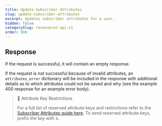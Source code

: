 ```yaml
---
title: Update Subscriber Attributes
slug: update-subscriber-attributes
excerpt: Updates subscriber attributes for a user.
hidden: false
categorySlug: revenuecat-api-v1
order: 999
---
```

## Response

If the request is successful, it will contain an empty response.

If the request is not successful because of invalid attributes, an `attributes_error` dictionary will be included in the response with additional details as to which attributes could not be saved and why (see the example 400 response for an example error body).

> 🚧 Attribute Key Restrictions
> 
> For a full list of reserved attribute keys and restrictions refer to the [Subscriber Attributes guide here](doc:subscriber-attributes). To send reserved attribute keys, prefix the key with `$`.